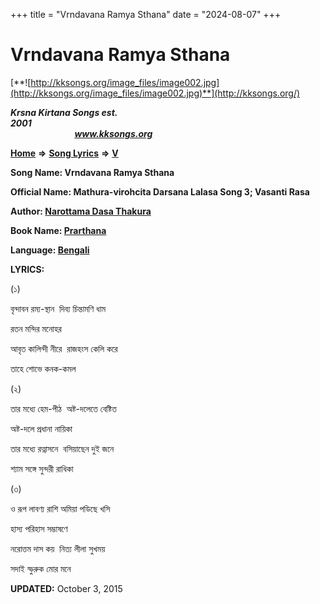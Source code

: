 +++
title = "Vrndavana Ramya Sthana"
date = "2024-08-07"
+++

# Vrndavana Ramya Sthana
[**![http://kksongs.org/image_files/image002.jpg](http://kksongs.org/image_files/image002.jpg)**](http://kksongs.org/)

**_Krsna Kirtana Songs est. 2001_**                                                                                                                                                 **_www.kksongs.org_**

[**Home**](http://kksongs.org/) **⇒** [**Song Lyrics**](http://kksongs.org/lyrics.html) **⇒** [**V**](http://kksongs.org/songs/song_v.html)

**Song Name: Vrndavana Ramya Sthana**

**Official Name: Mathura-virohcita Darsana Lalasa Song 3; Vasanti Rasa**

**Author: [Narottama Dasa Thakura](http://kksongs.org/authors/list/narottama.html)**

**Book Name: [Prarthana](http://kksongs.org/authors/prarthana.html)**

**Language: [Bengali](http://kksongs.org/language/list/bengali.html)**

**LYRICS:**

(১)

বৃন্দাবন রম্য\-স্থান  দিব্য চিন্তামণি ধাম

রতন মন্দির মনোহর

আবৃত কালিন্দী নীরে  রাজহংস কেলি করে

তাহে শোভে কনক\-কমল 

(২)

তার মধ্যে হেম\-পীঠ  অষ্ট\-দলেতে বেষ্টিত

অষ্ট\-দলে প্রধানা নায়িকা

তার মধ্যে রত্নাসনে  বসিয়াছেন দুই জনে

শ্যাম সঙ্গে সুন্দরী রাধিকা 

(৩)

ও রূপ লাবণ্য রাশি অমিয়া পডিছে খসি

হাস্য পরিহাস সম্ভাষণে

নরোত্তম দাস কয়  নিত্য লীলা সুখময়

সদাই স্ফুরুক মোর মনে

**UPDATED:** October 3, 2015